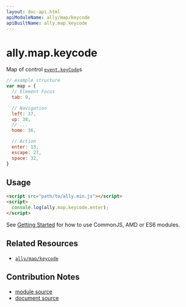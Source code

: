 ```yaml
---
layout: doc-api.html
apiModuleName: ally/map/keycode
apiBuiltName: ally.map.keycode
---
```


# ally.map.keycode

Map of control [`event.keyCode`](https://developer.mozilla.org/en-US/docs/Web/API/event.keyCode)s

```js
// example structure
var map = {
  // Element Focus
  tab: 9,

  // Navigation
  left: 37,
  up: 38,
  // ...
  home: 36,

  // Action
  enter: 13,
  escape: 27,
  space: 32,
}
```

## Usage

```html
<script src="path/to/ally.min.js"></script>
<script>
  console.log(ally.map.keycode.enter);
</script>
```

See [Getting Started](../../getting-started.md) for how to use CommonJS, AMD or ES6 modules.


## Related Resources

* [`ally/map/keycode`](keycode.md)


## Contribution Notes

* [module source](https://github.com/medialize/ally.js/blob/master/src/map/keycode.js)
* [document source](https://github.com/medialize/ally.js/blob/master/docs/api/map/keycode.md)


